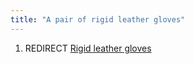 ```yaml
---
title: "A pair of rigid leather gloves"
---
```


1.  REDIRECT [Rigid leather gloves](Rigid_leather_gloves "wikilink")